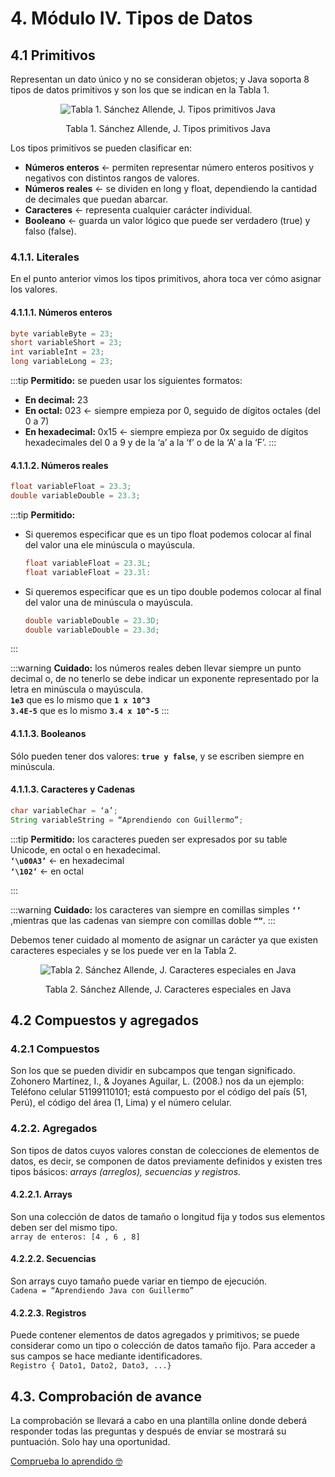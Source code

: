 # 4. Módulo IV. Tipos de Datos

## 4.1 Primitivos

Representan un dato único y no se consideran objetos; y Java soporta 8 tipos de datos primitivos y son los que se indican en la Tabla 1.

<div style="text-align: center;">
<img :src="$withBase('/img/tipos-primitivos.png')" alt="  Tabla 1. Sánchez Allende, J. Tipos primitivos Java">
<p>Tabla 1. Sánchez Allende, J. Tipos primitivos Java</p>
</div>

Los tipos primitivos se pueden clasificar en:

* **Números enteros** ← permiten representar número enteros positivos y negativos con distintos rangos de valores.
* **Números reales** ← se dividen en long y float, dependiendo la cantidad de decimales que puedan abarcar.
* **Caracteres** ← representa cualquier carácter individual.
* **Booleano** ← guarda un valor lógico que puede ser verdadero (true) y falso (false).

### 4.1.1. Literales

En el punto anterior vimos los tipos primitivos, ahora toca ver cómo asignar los valores.

#### 4.1.1.1. Números enteros

```java
byte variableByte = 23;
short variableShort = 23;
int variableInt = 23;
long variableLong = 23; 
```

:::tip
**Permitido:** se pueden usar los siguientes formatos:  
* **En decimal:** 23
* **En octal:** 023 ← siempre empieza por 0, seguido de dígitos octales (del 0 a 7)
* **En hexadecimal:** 0x15 ← siempre empieza por 0x seguido de dígitos hexadecimales del 0 a 9 y de la ‘a’ a la ‘f’ o de la ‘A’ a la ‘F’.
:::

#### 4.1.1.2. Números reales

```java
float variableFloat = 23.3;
double variableDouble = 23.3;
```

:::tip
**Permitido:**  
* Si queremos especificar que es un tipo float podemos colocar al final del valor una ele minúscula o mayúscula.
    ```java
	float variableFloat = 23.3L;
	float variableFloat = 23.3l:
    ```
* Si queremos especificar que es un tipo double podemos colocar al final del valor una de minúscula o mayúscula.  
    ```java
    double variableDouble = 23.3D; 
    double variableDouble = 23.3d;
    ```
:::

:::warning
**Cuidado:** los números reales deben llevar siempre un punto decimal o, de no tenerlo se debe indicar un exponente representado por la letra en minúscula o mayúscula.  
**`1e3`** que es lo mismo que **`1 x 10^3`**  
**`3.4E-5`** que es lo mismo **`3.4 x 10^-5`**
:::

#### 4.1.1.3. Booleanos

Sólo pueden tener dos valores: **`true y false`**, y se escriben siempre en minúscula.

#### 4.1.1.3. Caracteres y Cadenas

```java
char variableChar = ‘a’;
String variableString = “Aprendiendo con Guillermo”;
```

:::tip
**Permitido:** los caracteres pueden ser expresados por su table Unicode, en octal o en hexadecimal.  
**`‘\u00A3’`** ← en hexadecimal  
**`‘\102’`** ← en octal

:::

:::warning
**Cuidado:** los caracteres van siempre en comillas simples **`‘’`** ,mientras que las cadenas van siempre con comillas doble **`“”`**.
:::

Debemos tener cuidado al momento de asignar un carácter ya que existen caracteres especiales y se los puede ver en la Tabla 2.

<div style="text-align:center;">
<img :src="$withBase('/img/caracteres-especiales.png')" alt="Tabla 2. Sánchez Allende, J. Caracteres especiales en Java">
<p>Tabla 2. Sánchez Allende, J. Caracteres especiales en Java</p>
</div>


## 4.2 Compuestos y agregados

### 4.2.1 Compuestos

Son los que se pueden dividir en subcampos que tengan significado. Zohonero Martínez, I., & Joyanes Aguilar, L. (2008.) nos da un ejemplo: Teléfono celular 51199110101; está compuesto por el código del país (51, Perú), el código del área (1, Lima) y el número celular. 

### 4.2.2. Agregados

Son tipos de datos cuyos valores constan de colecciones de elementos de datos, es decir, se componen de datos previamente definidos y existen tres tipos básicos: *arrays (arreglos), secuencias y registros.*

#### 4.2.2.1. Arrays

Son una colección de datos de tamaño o longitud fija y todos sus elementos deben ser del mismo tipo.  
`array de enteros: [4 , 6 , 8]`

#### 4.2.2.2. Secuencias

Son arrays cuyo tamaño puede variar en tiempo de ejecución.  
`Cadena = “Aprendiendo Java con Guillermo”`

#### 4.2.2.3. Registros

Puede contener elementos de datos agregados y primitivos; se puede considerar como un tipo o colección de datos tamaño fijo. Para acceder a sus campos se hace mediante identificadores.  
`Registro { Dato1, Dato2, Dato3, ...}`

## 4.3. Comprobación de avance

La comprobación se llevará a cabo en una plantilla online donde deberá responder todas las preguntas y después de enviar se mostrará su puntuación. Solo hay una oportunidad.

[Comprueba lo aprendido 🤓](https://forms.gle/MrRNmhWw2MLyBsWN8)
